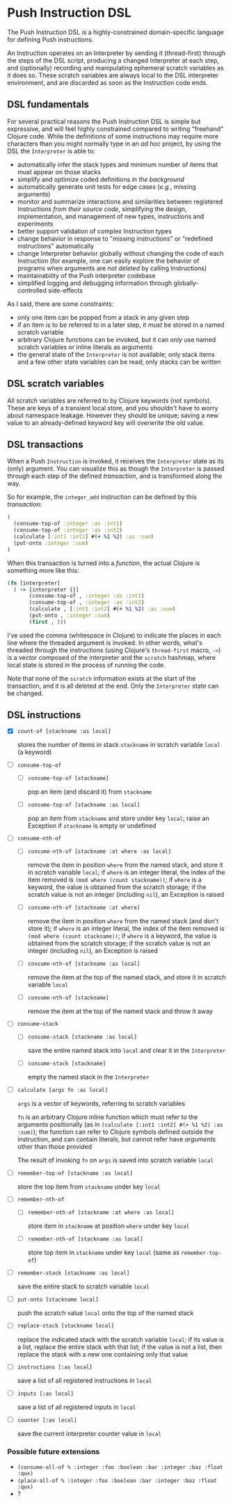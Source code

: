 # Push Instruction DSL

The Push Instruction DSL is a highly-constrained domain-specific language for defining Push instructions.

An Instruction operates on an Interpreter by sending it (thread-first) through the steps of the DSL script, producing a changed Interpreter at each step, and (optionally) recording and manipulating ephemeral scratch variables as it does so. These scratch variables are always local to the DSL interpreter environment, and are discarded as soon as the Instruction code ends.

## DSL fundamentals

For several practical reasons the Push Instruction DSL is simple but expressive, and will feel highly constrained compared to writing "freehand" Clojure code. While the definitions of some instructions may require more characters than you might normally type in an _ad hoc_ project, by using the DSL the `Interpreter` is able to:

- automatically infer the stack types and minimum number of items that must appear on those stacks
- simplify and optimize coded definitions _in the background_
- automatically generate unit tests for edge cases (_e.g._, missing arguments)
- monitor and summarize interactions and similarities between registered Instructions _from their source code_, simplifying the design, implementation, and management of new types, instructions and experiments
- better support validation of complex Instruction types
- change behavior in response to "missing instructions" or "redefined instructions" automatically
- change Interpreter behavior globally without changing the code of each Instruction (for example, one can easily explore the behavior of programs when arguments are _not deleted_ by calling Instructions)
- maintainability of the Push interpreter codebase
- simplified logging and debugging information through globally-controlled side-effects

As I said, there are some constraints:

- only one item can be popped from a stack in any given step
- if an item is to be referred to in a later step, it _must_ be stored in a named scratch variable
- arbitrary Clojure functions can be invoked, but it can _only_ use named scratch variables or inline literals as arguments
- the general state of the `Interpreter` is not available; only stack items and a few other state variables can be read; only stacks can be written

## DSL scratch variables

All scratch variables are referred to by Clojure keywords (not symbols). These are keys of a transient local store, and you shouldn't have to worry about namespace leakage. However they should be unique; saving a new value to an already-defined keyword key will overwrite the old value.

## DSL transactions

When a Push `Instruction` is invoked, it receives the `Interpreter` state as its (only) argument. You can visualize this as though the `Interpreter` is passed through each step of the defined _transaction_, and is transformed along the way.

So for example, the `integer_add` instruction can be defined by this _transaction_:

```clojure
(
  (consume-top-of :integer :as :int1)
  (consume-top-of :integer :as :int2)
  (calculate [:int1 :int2] #(+ %1 %2) :as :sum)
  (put-onto :integer :sum)
)
```

When this transaction is turned into a _function_, the actual Clojure is something more like this:

```clojure
(fn [interpreter]
  ( -> [interpreter {}]
       (consume-top-of , :integer :as :int1)
       (consume-top-of , :integer :as :int2)
       (calculate , [:int1 :int2] #(+ %1 %2) :as :sum)
       (put-onto , :integer :sum)
       (first , )))
```

I've used the comma (whitespace in Clojure) to indicate the places in each line where the threaded argument is invoked. In other words, what's threaded through the instructions (using Clojure's `thread-first` macro, `->`) is a vector composed of the interpreter and the `scratch` hashmap, where local state is stored in the process of running the code.

Note that none of the `scratch` information exists at the start of the transaction, and it is all deleted at the end. Only the `Interpreter` state can be changed.

## DSL instructions

- [x] `count-of [stackname :as local]`

  stores the number of items in stack `stackname` in scratch variable `local` (a keyword)

- [ ] `consume-top-of`
  - [ ] `consume-top-of [stackname]`
    
    pop an item (and discard it) from `stackname`
  - [ ] `consume-top-of [stackname :as local]`
    
    pop an item from `stackname` and store under key `local`; raise an Exception if `stackname` is empty or undefined

- [ ] `consume-nth-of`
  - [ ] `consume-nth-of [stackname :at where :as local]`
    
    remove the item in position `where` from the named stack, and store it in scratch variable `local`; if `where` is an integer literal, the index of the item removed is `(mod where (count stackname))`; if `where` is a keyword, the value is obtained from the scratch storage; if the scratch value is not an integer (including `nil`), an Exception is raised 
    
  - [ ] `consume-nth-of [stackname :at where]`
    
    remove the item in position `where` from the named stack (and don't store it); if `where` is an integer literal, the index of the item removed is `(mod where (count stackname))`; if `where` is a keyword, the value is obtained from the scratch storage; if the scratch value is not an integer (including `nil`), an Exception is raised

  - [ ] `consume-nth-of [stackname :as local]`
    
    remove the item at the top of the named stack, and store it in scratch variable `local`

  - [ ] `consume-nth-of [stackname]`
  
    remove the item at the top of the named stack and throw it away

- [ ] `consume-stack`
  - [ ] `consume-stack [stackname :as local]`
  
    save the entire named stack into `local` and clear it in the `Interpreter`

  - [ ] `consume-stack [stackname]`

    empty the named stack in the `Interpreter`


- [ ] `calculate [args fn :as local]`
  
  `args` is a vector of keywords, referring to scratch variables

  `fn` is an arbitrary Clojure inline function which must refer to the arguments positionally (as in `(calculate [:int1 :int2] #(+ %1 %2) :as :sum)`); the function can refer to Clojure symbols defined outside the instruction, and can contain literals, but cannot refer have _arguments_ other than those provided

  The result of invoking `fn` on `args` is saved into scratch variable `local`

- [ ] `remember-top-of [stackname :as local]`

  store the top item from `stackname` under key `local`

- [ ] `remember-nth-of`
  - [ ] `remember-nth-of [stackname :at where :as local]`
    
    store item in `stackname` at position `where` under key `local`
  - [ ] `remember-nth-of [stackname :as local]`
    
    store top item in `stackname` under key `local` (same as `remember-top-of`)

- [ ] `remember-stack [stackname :as local]`

  save the entire stack to scratch variable `local`

- [ ] `put-onto [stackname local]`

  push the scratch value `local` onto the top of the named stack

- [ ] `replace-stack [stackname local]`
  
  replace the indicated stack with the scratch variable `local`; if its value is a list, replace the entire stack with that list; if the value is not a list, then replace the stack with a new one containing only that value

- [ ] `instructions [:as local]`

  save a list of all registered instructions in `local`

- [ ] `inputs [:as local]`

  save a list of all registered inputs in `local`

- [ ] `counter [:as local]`
  
  save the current interpreter counter value in `local`


### Possible future extensions

- `(consume-all-of % :integer :foo :boolean :bar :integer :baz :float :qux)`
- `(place-all-of % :integer :foo :boolean :bar :integer :baz :float :qux)`
- ?